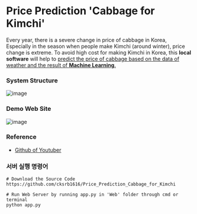 Price Prediction 'Cabbage for Kimchi'
==================

Every year, there is a severe change in price of cabbage in Korea, Especially in the season when people make Kimchi (around winter), price change is extreme. To avoid high cost for making Kimchi in Korea, this **local software** will help to <u>predict the price of cabbage based on the data of weather and the result of **Machine Learning**. </u>

### System Structure
![image](https://user-images.githubusercontent.com/53897355/104856770-bd97eb00-5914-11eb-8bfa-952c09b15a72.png)

### Demo Web Site
![image](https://user-images.githubusercontent.com/53897355/104856570-bd4b2000-5913-11eb-80e9-dd14706226bb.png)

### Reference
* [Github of Youtuber](https://github.com/ndb796)

### 서버 실행 명령어
```
# Download the Source Code
https://github.com/cksrb1616/Price_Prediction_Cabbage_for_Kimchi

# Run Web Server by running app.py in 'Web' folder through cmd or terminal
python app.py
```

